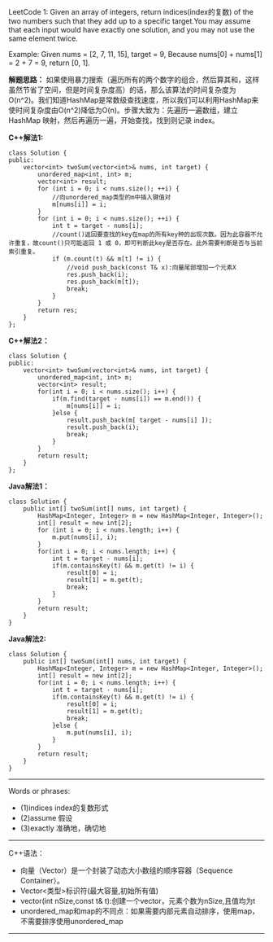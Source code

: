 LeetCode 1:
Given an array of integers, return indices(index的复数) of the two numbers such that they add up to a specific target.You may assume that each input would have exactly one solution, and you may not use the same element twice.

Example:
    Given nums = [2, 7, 11, 15], target = 9,
    Because nums[0] + nums[1] = 2 + 7 = 9,
    return [0, 1].

**解题思路：**
如果使用暴力搜索（遍历所有的两个数字的组合，然后算其和，这样虽然节省了空间，但是时间复杂度高）的话，那么该算法的时间复杂度为O(n^2)。我们知道HashMap是常数级查找速度，所以我们可以利用HashMap来使时间复杂度由O(n^2)降低为O(n)。步骤大致为：先遍历一遍数组，建立 HashMap 映射，然后再遍历一遍，开始查找，找到则记录 index。

**C++解法1:**

```
class Solution {
public:
    vector<int> twoSum(vector<int>& nums, int target) {
        unordered_map<int, int> m;
        vector<int> result;
        for (int i = 0; i < nums.size(); ++i) {
            //向unordered_map类型的m中插入键值对
            m[nums[i]] = i;
        }
        for (int i = 0; i < nums.size(); ++i) {
            int t = target - nums[i];
            //count()返回要查找的key在map的所有key种的出现次数。因为此容器不允许重复，故count()只可能返回 1 或 0，即可判断此key是否存在。此外需要判断是否与当前索引重复。
            if (m.count(t) && m[t] != i) {
                //void push_back(const T& x):向量尾部增加一个元素X
                res.push_back(i);
                res.push_back(m[t]);
                break;
            }
        }
        return res;
    }
};

```
**C++解法2：**

```
class Solution {
public:
    vector<int> twoSum(vector<int>& nums, int target) {
        unordered_map<int, int> m;
        vector<int> result;
        for(int i = 0; i < nums.size(); i++) {
            if(m.find(target - nums[i]) == m.end()) {
                m[nums[i]] = i;
            }else {
                result.push_back(m[ target - nums[i] ]);
                result.push_back(i);
                break;
            }
        }
        return result;
    }
};
```

**Java解法1：**

```
class Solution {
    public int[] twoSum(int[] nums, int target) {
        HashMap<Integer, Integer> m = new HashMap<Integer, Integer>();
        int[] result = new int[2];
        for (int i = 0; i < nums.length; i++) {
            m.put(nums[i], i);
        }
        for(int i = 0; i < nums.length; i++) {
            int t = target - nums[i];
            if(m.containsKey(t) && m.get(t) != i) {
                result[0] = i;
                result[1] = m.get(t);
                break;
            }
        }
        return result;
    }
}
```

**Java解法2:**

```
class Solution {
    public int[] twoSum(int[] nums, int target) {
        HashMap<Integer, Integer> m = new HashMap<Integer, Integer>();
        int[] result = new int[2];
        for(int i = 0; i < nums.length; i++) {
            int t = target - nums[i];
            if(m.containsKey(t) && m.get(t) != i) {
                result[0] = i;
                result[1] = m.get(t);
                break;
            }else {
                m.put(nums[i], i);
            }
        }
        return result;
    }
}
```



***
Words or phrases:

* (1)indices   index的复数形式
* (2)assume    假设
* (3)exactly   准确地，确切地
***
C++语法：

* 向量（Vector）是一个封装了动态大小数组的顺序容器（Sequence Container）。
* Vector<类型>标识符(最大容量,初始所有值)
* vector(int nSize,const t& t):创建一个vector，元素个数为nSize,且值均为t
* unordered_map和map的不同点：如果需要内部元素自动排序，使用map，不需要排序使用unordered_map
***



